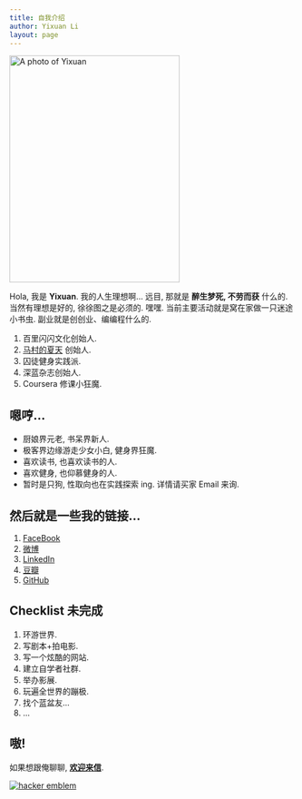 ```yaml
---
title: 自我介绍
author: Yixuan Li
layout: page
---
```


  <img width="300" height="400" alt="A photo of Yixuan" src="{{ site.baseurl }}images/yixuan.jpg">

Hola, 我是 __Yixuan__. 我的人生理想啊... 远目, 那就是 __醉生梦死, 不劳而获__ 什么的. 当然有理想是好的, 徐徐图之是必须的. 嘿嘿. 当前主要活动就是窝在家做一只迷途小书虫.  副业就是创创业、编编程什么的.

1. 百里闪闪文化创始人.
2. [马村的夏天](http://www.macundexiatian.com) 创始人.
3. 囚徒健身实践派.
4. 深蓝杂志创始人.
5. Coursera 修课小狂魔.

## 嗯哼...
  * 厨娘界元老, 书呆界新人.
  * 极客界边缘游走少女小白, 健身界狂魔.
  * 喜欢读书, 也喜欢读书的人.
  * 喜欢健身, 也仰慕健身的人.
  * 暂时是只狗, 性取向也在实践探索 ing. 详情请买家 Email 来询.


## 然后就是一些我的链接...

1. [FaceBook](https://www.facebook.com/liyixuan5402)
2. [微博](http://weibo.com/liyixuan5402)
3. [LinkedIn](https://cn.linkedin.com/in/liyixuan5402)
4. [豆瓣](http://www.douban.com/people/woaixiaoyao5402/)
5. [GitHub](https://github.com/YixuanFranco)

## Checklist 未完成
1. 环游世界.
2. 写剧本+拍电影.
3. 写一个炫酷的网站.
4. 建立自学者社群.
5. 举办影展.
6. 玩遍全世界的蹦极.
7. 找个蓝盆友...
8. ...

## 嗷!

如果想跟俺聊聊, __[欢迎来信](mailto:liyixuan5402@gmail.com)__.


<a href='http://www.catb.org/hacker-emblem/'>
<img src='http://www.catb.org/hacker-emblem/glider.png' alt='hacker emblem' /></a>
